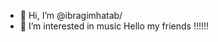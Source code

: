 - 👋 Hi, I’m @ibragimhatab/
- 👀 I’m interested in music
Hello my friends !!!!!!

<!---
ibragimhatab1/ibragimhatab1 is a ✨ special ✨ repository because its `README.md` (this file) appears on your GitHub profile.
You can click the Preview link to take a look at your changes.
--->
